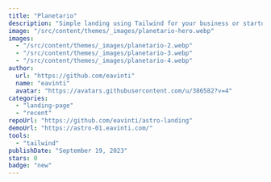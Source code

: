 ```yaml
---
title: "Planetario"
description: "Simple landing using Tailwind for your business or startup."
image: "/src/content/themes/_images/planetario-hero.webp"
images:
  - "/src/content/themes/_images/planetario-2.webp"
  - "/src/content/themes/_images/planetario-3.webp"
  - "/src/content/themes/_images/planetario-4.webp"
author:
  url: "https://github.com/eavinti"
  name: "eavinti"
  avatar: "https://avatars.githubusercontent.com/u/386582?v=4"
categories:
  - "landing-page"
  - "recent"
repoUrl: "https://github.com/eavinti/astro-landing"
demoUrl: "https://astro-01.eavinti.com/"
tools:
  - "tailwind"
publishDate: "September 19, 2023"
stars: 0
badge: "new"
---
```

